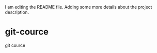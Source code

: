 I am editing the README file. Adding some more details about the project description.
# git-cource
git cource
